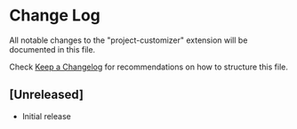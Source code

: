 # Change Log

All notable changes to the "project-customizer" extension will be documented in this file.

Check [Keep a Changelog](http://keepachangelog.com/) for recommendations on how to structure this file.

## [Unreleased]

- Initial release